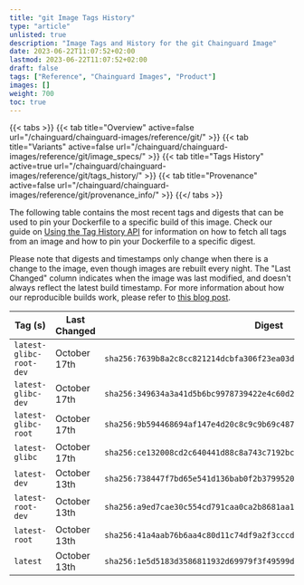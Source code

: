 ```yaml
---
title: "git Image Tags History"
type: "article"
unlisted: true
description: "Image Tags and History for the git Chainguard Image"
date: 2023-06-22T11:07:52+02:00
lastmod: 2023-06-22T11:07:52+02:00
draft: false
tags: ["Reference", "Chainguard Images", "Product"]
images: []
weight: 700
toc: true
---
```


{{< tabs >}}
{{< tab title="Overview" active=false url="/chainguard/chainguard-images/reference/git/" >}}
{{< tab title="Variants" active=false url="/chainguard/chainguard-images/reference/git/image_specs/" >}}
{{< tab title="Tags History" active=true url="/chainguard/chainguard-images/reference/git/tags_history/" >}}
{{< tab title="Provenance" active=false url="/chainguard/chainguard-images/reference/git/provenance_info/" >}}
{{</ tabs >}}

The following table contains the most recent tags and digests that can be used to pin your Dockerfile to a specific build of this image. Check our guide on [Using the Tag History API](/chainguard/chainguard-images/using-the-tag-history-api/) for information on how to fetch all tags from an image and how to pin your Dockerfile to a specific digest.

Please note that digests and timestamps only change when there is a change to the image, even though images are rebuilt every night. The "Last Changed" column indicates when the image was last modified, and doesn't always reflect the latest build timestamp. For more information about how our reproducible builds work, please refer to [this blog post](https://www.chainguard.dev/unchained/reproducing-chainguards-reproducible-image-builds).

| Tag (s)                  | Last Changed | Digest                                                                    |
|--------------------------|--------------|---------------------------------------------------------------------------|
|  `latest-glibc-root-dev` | October 17th | `sha256:7639b8a2c8cc821214dcbfa306f23ea03d6d6a3464fb3f75442c1b8c4ca5cbc7` |
|  `latest-glibc-dev`      | October 17th | `sha256:349634a3a41d5b6bc9978739422e4c60d22391f3af7b3f509b620a41835fb9a4` |
|  `latest-glibc-root`     | October 17th | `sha256:9b594468694af147e4d20c8c9c9b69c4877fa978e9a767feaddf130f0b971c7b` |
|  `latest-glibc`          | October 17th | `sha256:ce132008cd2c640441d88c8a743c7192bc4a01f8aa148e8fae9615d93f266127` |
|  `latest-dev`            | October 13th | `sha256:738447f7bd65e541d136bab0f2b3799520e9fb62a41582837021c2302a91ffd9` |
|  `latest-root-dev`       | October 13th | `sha256:a9ed7cae30c554cd791caa0ca2b8681aa14a983af68ca0b29df8f7c8380c145f` |
|  `latest-root`           | October 13th | `sha256:41a4aab76b6aa4c80d11c74df9a2f3cccda325baf824e5c6de7dcf05c53de23e` |
|  `latest`                | October 13th | `sha256:1e5d5183d3586811932d69979f3f49599d53b9ee4f2c72215fc0401dc057234d` |

